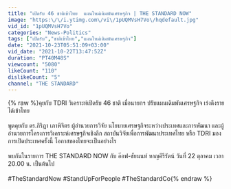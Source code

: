 ```yaml
---
title: "เปิดรับ 46 ชาติเข้าไทย  แผนใหม่เดิมพันเศรษฐกิจ | THE STANDARD NOW"
image: "https:\/\/i.ytimg.com\/vi\/1pUQMVsH7Vo\/hqdefault.jpg"
vid_id: "1pUQMVsH7Vo"
categories: "News-Politics"
tags: ["เปิดรับ","ชาติเข้าไทย","แผนใหม่เดิมพันเศรษฐกิจ"]
date: "2021-10-23T05:51:09+03:00"
vid_date: "2021-10-22T13:47:52Z"
duration: "PT40M48S"
viewcount: "5080"
likeCount: "110"
dislikeCount: "5"
channel: "THE STANDARD"
---
```

{% raw %}คุยกับ TDRI วิเคราะห์เปิดรับ 46 ชาติ เมื่อนายกฯ ปรับแผนเดิมพันเศรษฐกิจ เร่งดึงรายได้เข้าไทย<br /><br />พูดคุยกับ ดร.กิริฎา เภาพิจิตร ผู้อำนวยการวิจัย นโยบายเศรษฐกิจระหว่างประเทศและการพัฒนา และผู้อำนวยการโครงการวิเคราะห์เศรษฐกิจเชิงลึก สถาบันวิจัยเพื่อการพัฒนาประเทศไทย หรือ TDRI มองการเปิดประเทศครั้งนี้ โอกาสของไทยจะเป็นอย่างไร  <br /> <br />พบกันในรายการ THE STANDARD NOW กับ อ๊อฟ-ชัยนนท์ หาญคีรีรัตน์ วันที่ 22 ตุลาคม เวลา 20.00 น. เป็นต้นไป<br /><br />#TheStandardNow #StandUpForPeople #TheStandardCo{% endraw %}
